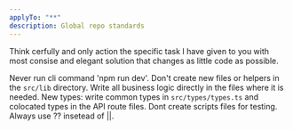 ```yaml
---
applyTo: "**"             
description: Global repo standards
---
```


Think cerfully and only action the specific task I have given to you with most consise and elegant solution that changes as little code as possible.

Never run cli command 'npm run dev'. 
Don't create new files or helpers in the `src/lib` directory. Write all business logic directly in the files where it is needed. 
New types: write common types in `src/types/types.ts` and colocated types in the API route files.
Dont create scripts files for testing.
Always use ?? insetead of ||.